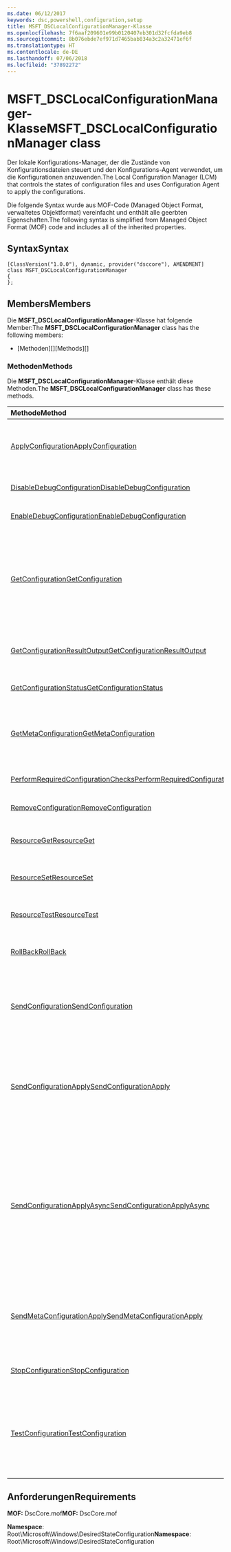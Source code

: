 ```yaml
---
ms.date: 06/12/2017
keywords: dsc,powershell,configuration,setup
title: MSFT_DSCLocalConfigurationManager-Klasse
ms.openlocfilehash: 7f6aaf209601e99b0120407eb301d32fcfda9eb8
ms.sourcegitcommit: 8b076ebde7ef971d7465bab834a3c2a32471ef6f
ms.translationtype: HT
ms.contentlocale: de-DE
ms.lasthandoff: 07/06/2018
ms.locfileid: "37892272"
---
```

# <a name="msftdsclocalconfigurationmanager-class"></a><span data-ttu-id="558fb-103">MSFT_DSCLocalConfigurationManager-Klasse</span><span class="sxs-lookup"><span data-stu-id="558fb-103">MSFT_DSCLocalConfigurationManager class</span></span>

<span data-ttu-id="558fb-104">Der lokale Konfigurations-Manager, der die Zustände von Konfigurationsdateien steuert und den Konfigurations-Agent verwendet, um die Konfigurationen anzuwenden.</span><span class="sxs-lookup"><span data-stu-id="558fb-104">The Local Configuration Manager (LCM) that controls the states of configuration files and uses Configuration Agent to apply the configurations.</span></span>

<span data-ttu-id="558fb-105">Die folgende Syntax wurde aus MOF-Code (Managed Object Format, verwaltetes Objektformat) vereinfacht und enthält alle geerbten Eigenschaften.</span><span class="sxs-lookup"><span data-stu-id="558fb-105">The following syntax is simplified from Managed Object Format (MOF) code and includes all of the inherited properties.</span></span>

## <a name="syntax"></a><span data-ttu-id="558fb-106">Syntax</span><span class="sxs-lookup"><span data-stu-id="558fb-106">Syntax</span></span>

```
[ClassVersion("1.0.0"), dynamic, provider("dsccore"), AMENDMENT]
class MSFT_DSCLocalConfigurationManager
{
};
```

## <a name="members"></a><span data-ttu-id="558fb-107">Members</span><span class="sxs-lookup"><span data-stu-id="558fb-107">Members</span></span>

<span data-ttu-id="558fb-108">Die **MSFT_DSCLocalConfigurationManager**-Klasse hat folgende Member:</span><span class="sxs-lookup"><span data-stu-id="558fb-108">The **MSFT_DSCLocalConfigurationManager** class has the following members:</span></span>

- <span data-ttu-id="558fb-109">[Methoden][]</span><span class="sxs-lookup"><span data-stu-id="558fb-109">[Methods][]</span></span>

### <a name="methods"></a><span data-ttu-id="558fb-110">Methoden</span><span class="sxs-lookup"><span data-stu-id="558fb-110">Methods</span></span>

<span data-ttu-id="558fb-111">Die **MSFT_DSCLocalConfigurationManager**-Klasse enthält diese Methoden.</span><span class="sxs-lookup"><span data-stu-id="558fb-111">The **MSFT_DSCLocalConfigurationManager** class has these methods.</span></span>

|<span data-ttu-id="558fb-112">Methode</span><span class="sxs-lookup"><span data-stu-id="558fb-112">Method</span></span> |<span data-ttu-id="558fb-113">Beschreibung</span><span class="sxs-lookup"><span data-stu-id="558fb-113">Description</span></span> |
|:--- |:---|
| [<span data-ttu-id="558fb-114">ApplyConfiguration</span><span class="sxs-lookup"><span data-stu-id="558fb-114">ApplyConfiguration</span></span>](msft-dsclocalconfigurationmanager-applyconfiguration.md)| <span data-ttu-id="558fb-115">Verwendet den Konfigurations-Agent, um die ausstehende Konfiguration anzuwenden.</span><span class="sxs-lookup"><span data-stu-id="558fb-115">Uses the Configuration Agent to apply the configuration that is pending.</span></span>|
| [<span data-ttu-id="558fb-116">DisableDebugConfiguration</span><span class="sxs-lookup"><span data-stu-id="558fb-116">DisableDebugConfiguration</span></span>](msft-dsclocalconfigurationmanager-disabledebugconfiguration.md)| <span data-ttu-id="558fb-117">Deaktiviert das Debuggen von DSC-Ressourcen.</span><span class="sxs-lookup"><span data-stu-id="558fb-117">Disables DSC resource debugging.</span></span>|
| [<span data-ttu-id="558fb-118">EnableDebugConfiguration</span><span class="sxs-lookup"><span data-stu-id="558fb-118">EnableDebugConfiguration</span></span>](msft-dsclocalconfigurationmanager-enabledebugconfiguration.md)| <span data-ttu-id="558fb-119">Aktiviert das Debuggen von DSC-Ressourcen.</span><span class="sxs-lookup"><span data-stu-id="558fb-119">Enables DSC resource debugging.</span></span>|
| [<span data-ttu-id="558fb-120">GetConfiguration</span><span class="sxs-lookup"><span data-stu-id="558fb-120">GetConfiguration</span></span>](msft-dsclocalconfigurationmanager-getconfiguration.md)| <span data-ttu-id="558fb-121">Sendet das Konfigurationsdokument an den verwalteten Knoten und verwendet die **Get**-Methode des Konfigurations-Agents, um die Konfiguration anzuwenden.</span><span class="sxs-lookup"><span data-stu-id="558fb-121">Sends the configuration document to the managed node and uses the **Get** method of the Configuration Agent to apply the configuration.</span></span>|
| [<span data-ttu-id="558fb-122">GetConfigurationResultOutput</span><span class="sxs-lookup"><span data-stu-id="558fb-122">GetConfigurationResultOutput</span></span>](msft-dsclocalconfigurationmanager-getconfigurationresultoutput.md)| <span data-ttu-id="558fb-123">Ruft die Konfigurations-Agent-Ausgabe im Zusammenhang mit einem bestimmten Auftrag ab.</span><span class="sxs-lookup"><span data-stu-id="558fb-123">Gets the Configuration Agent output relating to a specific job.</span></span>|
| [<span data-ttu-id="558fb-124">GetConfigurationStatus</span><span class="sxs-lookup"><span data-stu-id="558fb-124">GetConfigurationStatus</span></span>](msft-dsclocalconfigurationmanager-getconfigurationstatus.md)| <span data-ttu-id="558fb-125">Abrufen des Konfigurationsstatusverlaufs.</span><span class="sxs-lookup"><span data-stu-id="558fb-125">Get the configuration status history.</span></span>|
| [<span data-ttu-id="558fb-126">GetMetaConfiguration</span><span class="sxs-lookup"><span data-stu-id="558fb-126">GetMetaConfiguration</span></span>](msft-dsclocalconfigurationmanager-getmetaconfiguration.md)| <span data-ttu-id="558fb-127">Ruft die Einstellungen des lokalen Konfigurations-Managers ab, die zur Steuerung des Konfigurations-Agents verwendet werden.</span><span class="sxs-lookup"><span data-stu-id="558fb-127">Gets the LCM settings that are used to control Configuration Agent.</span></span>|
| [<span data-ttu-id="558fb-128">PerformRequiredConfigurationChecks</span><span class="sxs-lookup"><span data-stu-id="558fb-128">PerformRequiredConfigurationChecks</span></span>](msft-dsclocalconfigurationmanager-performrequiredconfigurationchecks.md)| <span data-ttu-id="558fb-129">Startet die Konsistenzprüfung.</span><span class="sxs-lookup"><span data-stu-id="558fb-129">Starts the consistency check.</span></span>|
| [<span data-ttu-id="558fb-130">RemoveConfiguration</span><span class="sxs-lookup"><span data-stu-id="558fb-130">RemoveConfiguration</span></span>](msft-dsclocalconfigurationmanager-removeconfiguration.md)| <span data-ttu-id="558fb-131">Entfernt die Konfigurationsdateien.</span><span class="sxs-lookup"><span data-stu-id="558fb-131">Removes the configuration files.</span></span>|
| [<span data-ttu-id="558fb-132">ResourceGet</span><span class="sxs-lookup"><span data-stu-id="558fb-132">ResourceGet</span></span>](msft-dsclocalconfigurationmanager-resourceget.md)| <span data-ttu-id="558fb-133">Ruft direkt die **Get**-Methode einer DSC-Ressource auf.</span><span class="sxs-lookup"><span data-stu-id="558fb-133">Directly calls the **Get** method of a DSC resource.</span></span>|
| [<span data-ttu-id="558fb-134">ResourceSet</span><span class="sxs-lookup"><span data-stu-id="558fb-134">ResourceSet</span></span>](msft-dsclocalconfigurationmanager-resourceset.md)| <span data-ttu-id="558fb-135">Ruft direkt die **Set**-Methode einer DSC-Ressource auf.</span><span class="sxs-lookup"><span data-stu-id="558fb-135">Directly calls the **Set** method of a DSC resource.</span></span>|
| [<span data-ttu-id="558fb-136">ResourceTest</span><span class="sxs-lookup"><span data-stu-id="558fb-136">ResourceTest</span></span>](msft-dsclocalconfigurationmanager-resourcetest.md)| <span data-ttu-id="558fb-137">Ruft direkt die **Test**-Methode einer DSC-Ressource auf.</span><span class="sxs-lookup"><span data-stu-id="558fb-137">Directly calls the **Test** method of a DSC resource.</span></span>|
| [<span data-ttu-id="558fb-138">RollBack</span><span class="sxs-lookup"><span data-stu-id="558fb-138">RollBack</span></span>](msft-dsclocalconfigurationmanager-rollback.md)| <span data-ttu-id="558fb-139">Führt einen Rollback zu einer vorherigen Konfiguration aus.</span><span class="sxs-lookup"><span data-stu-id="558fb-139">Rolls back to a previous configuration.</span></span>|
| [<span data-ttu-id="558fb-140">SendConfiguration</span><span class="sxs-lookup"><span data-stu-id="558fb-140">SendConfiguration</span></span>](msft-dsclocalconfigurationmanager-sendconfiguration.md)| <span data-ttu-id="558fb-141">Sendet das Konfigurationsdokument an den verwalteten Knoten und speichert es als ausstehende Änderung.</span><span class="sxs-lookup"><span data-stu-id="558fb-141">Sends the configuration document to the managed node and saves it as a pending change.</span></span>|
| [<span data-ttu-id="558fb-142">SendConfigurationApply</span><span class="sxs-lookup"><span data-stu-id="558fb-142">SendConfigurationApply</span></span>](msft-dsclocalconfigurationmanager-sendconfigurationapply.md)| <span data-ttu-id="558fb-143">Sendet das Konfigurationsdokument an den verwalteten Knoten und verwendet den Konfigurations-Agent zum Anwenden der Konfiguration.</span><span class="sxs-lookup"><span data-stu-id="558fb-143">Sends the configuration document to the managed node and uses the Configuration Agent to apply the configuration.</span></span>|
| [<span data-ttu-id="558fb-144">SendConfigurationApplyAsync</span><span class="sxs-lookup"><span data-stu-id="558fb-144">SendConfigurationApplyAsync</span></span>](msft-dsclocalconfigurationmanager-sendconfigurationapplyasync.md)| <span data-ttu-id="558fb-145">Senden des Konfigurationsdokuments an den verwalteten Knoten und Beginnen mit der Verwendung des Konfigurations-Agents zum Anwenden der Konfiguration.</span><span class="sxs-lookup"><span data-stu-id="558fb-145">Send the configuration document to the managed node and start using the Configuration Agent to apply the configuration.</span></span> <span data-ttu-id="558fb-146">Verwenden Sie „GetConfigurationResultOutput“, um Ergebnisausgaben abzurufen.</span><span class="sxs-lookup"><span data-stu-id="558fb-146">Use GetConfigurationResultOutput to retrieve result output.</span></span>|
| [<span data-ttu-id="558fb-147">SendMetaConfigurationApply</span><span class="sxs-lookup"><span data-stu-id="558fb-147">SendMetaConfigurationApply</span></span>](msft-dsclocalconfigurationmanager-sendmetaconfigurationapply.md)| <span data-ttu-id="558fb-148">Legt die Einstellungen des lokalen Konfigurations-Managers fest, die zur Steuerung des Konfigurations-Agents verwendet werden.</span><span class="sxs-lookup"><span data-stu-id="558fb-148">Sets the LCM settings that are used to control the Configuration Agent.</span></span>|
| [<span data-ttu-id="558fb-149">StopConfiguration</span><span class="sxs-lookup"><span data-stu-id="558fb-149">StopConfiguration</span></span>](msft-dsclocalconfigurationmanager-stopconfiguration.md)| <span data-ttu-id="558fb-150">Beende die Konfiguration, die gerade ausgeführt wird.</span><span class="sxs-lookup"><span data-stu-id="558fb-150">Stops the configuration that is in progress.</span></span>|
| [<span data-ttu-id="558fb-151">TestConfiguration</span><span class="sxs-lookup"><span data-stu-id="558fb-151">TestConfiguration</span></span>](msft-dsclocalconfigurationmanager-testconfiguration.md)| <span data-ttu-id="558fb-152">Sendet das Konfigurationsdokument an den verwalteten Knoten und überprüft die aktuelle Konfiguration anhand dieses Dokuments.</span><span class="sxs-lookup"><span data-stu-id="558fb-152">Sends the configuration document to the managed node and verifies the current configuration against the document.</span></span>|

## <a name="requirements"></a><span data-ttu-id="558fb-153">Anforderungen</span><span class="sxs-lookup"><span data-stu-id="558fb-153">Requirements</span></span>

<span data-ttu-id="558fb-154">**MOF:** DscCore.mof</span><span class="sxs-lookup"><span data-stu-id="558fb-154">**MOF:** DscCore.mof</span></span>

<span data-ttu-id="558fb-155">**Namespace**: Root\Microsoft\Windows\DesiredStateConfiguration</span><span class="sxs-lookup"><span data-stu-id="558fb-155">**Namespace**: Root\Microsoft\Windows\DesiredStateConfiguration</span></span>